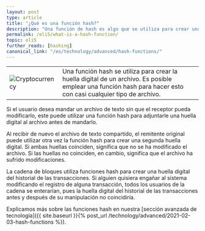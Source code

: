 ```yaml
---
layout: post
type: article
title: "¿Qué es una función hash?"
description: "Una función de hash es algo que se utiliza para crear una huella digital de un archivo para que pueda comprobar si se ha cambiado o no."
permalink: /eli5/what-is-a-hash-function/
topic: eli5
further_reads: [hashing]
canonical_link: "/es/technology/advanced/hash-functions/"
---
```


<table class="table lead">
    <tr>
        <td class="icon"><img src="/assets/post_files/eli5/what-is-a-hash-function/Hash.jpg" alt="Cryptocurrency"></td>
        <td>
            Una función hash se utiliza para crear la huella digital de un archivo. Es posible emplear una función hash para hacer esto con casi cualquier tipo de archivo.
        </td>
    </tr>
</table>   

Si el usuario desea mandar un archivo de texto sin que el receptor pueda modificarlo, este puede utilizar una función hash para adjuntarle una huella digital al archivo antes de mandarlo.

Al recibir de nuevo el archivo de texto compartido, el remitente original puede utilizar otra vez la función hash para crear una segunda huella digital. Si ambas huellas coinciden, significa que no se ha modificado el archivo. Si las huellas no coinciden, en cambio, significa que el archivo ha sufrido modificaciones. 

La cadena de bloques utiliza funciones hash para crear una huella digital del historial de las transacciones. Si alguien quisiera engañar al sistema modificando el registro de alguna transacción, todos los usuarios de la cadena se enterarían, pues la huella digital del historial de las transacciones antes y después de su manipulación no coincidiría.

Explicamos más sobre las funciones hash en nuestra [sección avanzada de tecnología]({{ site.baseurl }}{% post_url /technology/advanced/2021-02-03-hash-functions %}).